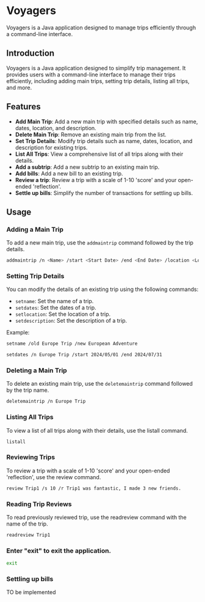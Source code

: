 # Voyagers

Voyagers is a Java application designed to manage trips efficiently through a command-line interface.

## Introduction

Voyagers is a Java application designed to simplify trip management. It provides users with a command-line interface to manage their trips efficiently, including adding main trips, setting trip details, listing all trips, and more.

## Features

- **Add Main Trip**: Add a new main trip with specified details such as name, dates, location, and description.
- **Delete Main Trip**: Remove an existing main trip from the list.
- **Set Trip Details**: Modify trip details such as name, dates, location, and description for existing trips.
- **List All Trips**: View a comprehensive list of all trips along with their details.
- **Add a subtrip**: Add a new subtrip to an existing main trip.
- **Add bills**: Add a new bill to an existing trip.
- **Review a trip**: Review a trip with a scale of 1-10 'score' and your open-ended 'reflection'.
- **Settle up bills**: Simplify the number of transactions for settling up bills.
## Usage

### Adding a Main Trip

To add a new main trip, use the `addmaintrip` command followed by the trip details.

```bash
addmaintrip /n <Name> /start <Start Date> /end <End Date> /location <Location> /d <Description>
```

### Setting Trip Details

You can modify the details of an existing trip using the following commands:

- `setname`: Set the name of a trip.
- `setdates`: Set the dates of a trip.
- `setlocation`: Set the location of a trip.
- `setdescription`: Set the description of a trip.

Example:

```bash
setname /old Europe Trip /new European Adventure
```

```bash
setdates /n Europe Trip /start 2024/05/01 /end 2024/07/31
```

### Deleting a Main Trip
To delete an existing main trip, use the `deletemaintrip` command followed by the trip name.

```bash
deletemaintrip /n Europe Trip
```
### Listing All Trips
To view a list of all trips along with their details, use the listall command.

```bash 
listall
```

### Reviewing Trips

To review a trip with a scale of 1-10 'score' and your open-ended 'reflection', use the review command.

```bash
review Trip1 /s 10 /r Trip1 was fantastic, I made 3 new friends.
```

### Reading Trip Reviews

To read previously reviewed trip, use the readreview command with the name of the trip.

```bash
readreview Trip1
```

### Enter "exit" to exit the application.

```bash 
exit
```

### Settling up bills

TO be implemented